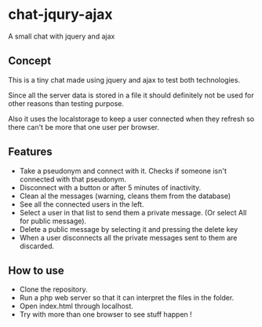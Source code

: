 # chat-jqury-ajax
A small chat with jquery and ajax

## Concept
This is a tiny chat made using jquery and ajax to test both technologies.

Since all the server data is stored in a file it should definitely not be used for other reasons than testing purpose.

Also it uses the localstorage to keep a user connected when they refresh so there can't be more that one user per browser.

## Features
- Take a pseudonym and connect with it. Checks if someone isn't connected with that pseudonym.
- Disconnect with a button or after 5 minutes of inactivity.
- Clean al the messages (warning, cleans them from the database)
- See all the connected users in the left.
- Select a user in that list to send them a private message. (Or select All for public message).
- Delete a public message by selecting it and pressing the delete key
- When a user disconnects all the private messages sent to them are discarded.

## How to use
- Clone the repository.
- Run a php web server so that it can interpret the files in the folder.
- Open index.html through localhost.
- Try with more than one browser to see stuff happen !